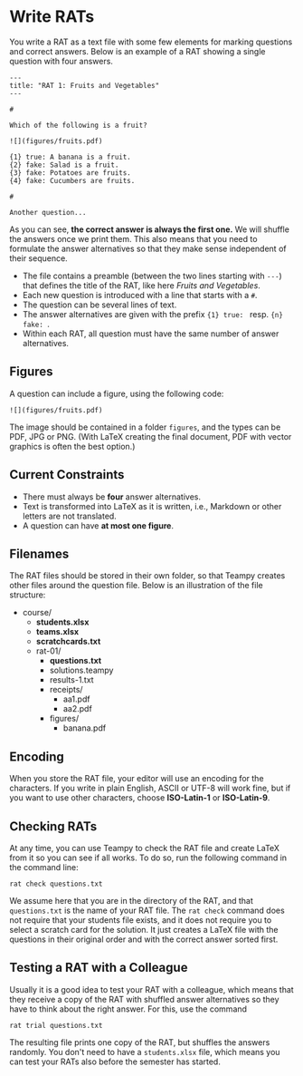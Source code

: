 ---
---

# Write RATs

You write a RAT as a text file with some few elements for marking questions and correct answers.
Below is an example of a RAT showing a single question with four answers.

    ---
    title: "RAT 1: Fruits and Vegetables"
    ---

    #

    Which of the following is a fruit?

    ![](figures/fruits.pdf)

    {1} true: A banana is a fruit.
    {2} fake: Salad is a fruit.
    {3} fake: Potatoes are fruits.
    {4} fake: Cucumbers are fruits.

    #

    Another question...

As you can see, **the correct answer is always the first one.**
We will shuffle the answers once we print them.
This also means that you need to formulate the answer alternatives so that they
make sense independent of their sequence.

* The file contains a preamble (between the two lines starting with `---`) that
defines the title of the RAT, like here *Fruits and Vegetables*.
* Each new question is introduced with a line that starts with a `#`.
* The question can be several lines of text.
* The answer alternatives are given with the prefix `{1} true: ` resp. `{n} fake: `.
* Within each RAT, all question must have the same number of answer alternatives.


## Figures

A question can include a figure, using the following code:

    ![](figures/fruits.pdf)

The image should be contained in a folder `figures`, and the types can be PDF, JPG or PNG.
(With LaTeX creating the final document, PDF with vector graphics is often the best option.)

## Current Constraints

* There must always be **four** answer alternatives.
* Text is transformed into LaTeX as it is written, i.e., Markdown or other letters are not translated.
* A question can have **at most one figure**.


## Filenames

The RAT files should be stored in their own folder, so that Teampy creates other files around the question file. Below is an illustration of the file structure:

- course/
    - **students.xlsx**
    - **teams.xlsx**
    - **scratchcards.txt**
    - rat-01/
        - **questions.txt**
        - solutions.teampy
        - results-1.txt
        - receipts/
            - aa1.pdf
            - aa2.pdf
        - figures/
            - banana.pdf

## Encoding

When you store the RAT file, your editor will use an encoding for the characters.
If you write in plain English, ASCII or UTF-8 will work fine, but if you want to use other characters,
choose **ISO-Latin-1** or **ISO-Latin-9**.


## Checking RATs

At any time, you can use Teampy to check the RAT file and create LaTeX from it so you can see if all works.
To do so, run the following command in the command line:

    rat check questions.txt

We assume here that you are in the directory of the RAT, and that `questions.txt` is the name of your RAT file.
The `rat check` command does not require that your students file exists, and it does not require you to select a scratch card for the solution.
It just creates a LaTeX file with the questions in their original order and with the correct answer sorted first.


## Testing a RAT with a Colleague

Usually it is a good idea to test your RAT with a colleague, which means that they receive a copy of the RAT with 
shuffled answer alternatives so they have to think about the right answer. 
For this, use the command

    rat trial questions.txt

The resulting file prints one copy of the RAT, but shuffles the answers randomly. 
You don't need to have a `students.xlsx` file, which means you can test your RATs also before the semester has started.